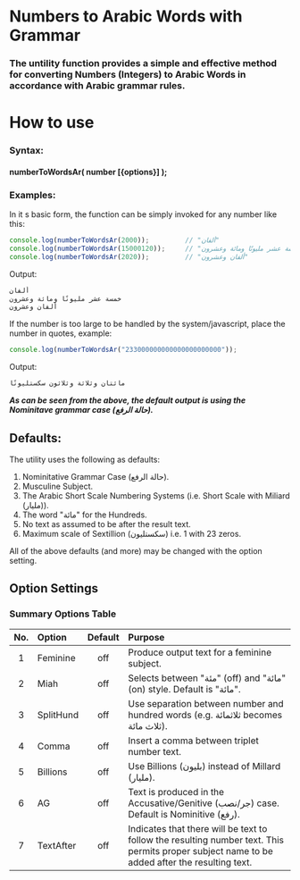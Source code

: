 # Numbers to Arabic Words with Grammar

### The untility function provides a simple and effective method for converting Numbers (Integers) to Arabic Words in accordance with Arabic grammar rules.

# How to use

### Syntax:

#### numberToWordsAr( number [{options}] );

### Examples:

In it s basic form, the function can be simply invoked for any number like this:

```javascript
console.log(numberToWordsAr(2000));         // "ألفان"
console.log(numberToWordsAr(15000120));     // "خمسة عشر مليونًا ومائة وعشرون"
console.log(numberToWordsAr(2020));         // "ألفان وعشرون"

```
Output:
```javascript
ألفان
خمسة عشر مليونًا ومائة وعشرون
ألفان وعشرون
```

If the number is too large to be handled by the system/javascript, place the number in quotes, example:

```javascript
console.log(numberToWordsAr("233000000000000000000000"));
```
Output:
```javascript
مائتان وثلاثة وثلاثون سكستليونًا
```

***As can be seen from the above, the default output is using the Nominitave grammar case (حالة الرفع).***

## Defaults:

The utility uses the following as defaults:

1. Nominitative Grammar Case (حالة الرفع).
2. Musculine Subject.
3. The Arabic Short Scale Numbering Systems (i.e. Short Scale with Miliard (مليار)).
4. The word "مائة" for the Hundreds.
5. No text as assumed to be after the result text.
6. Maximum scale of Sextillion (سكستليون) i.e. 1 with 23 zeros.

All of the above defaults (and more) may be changed with the option setting.

## Option Settings

### Summary Options Table

| No.| Option |Default|Purpose  
|:---:|:---|:---:|:-----
|1|Feminine       |off|Produce output text for a feminine subject.
|2|Miah           |off| Selects between "مئة" (off) and "مائة" (on) style. Default is "مائة".
|3|SplitHund      |off| Use separation between number and hundred words (e.g. ثلاثمائة becomes ثلاث مائة).
|4|Comma          |off| Insert a comma between triplet number text.
|5|Billions       |off| Use Billions (بليون) instead of Millard (مليار).
|6|AG             |off| Text is produced in the Accusative/Genitive (جر/نصب) case. Default is Nominitive (رفع).
|7|TextAfter      |off| Indicates that there will be text to follow the resulting number text. This permits proper subject name to be added after the resulting text.




